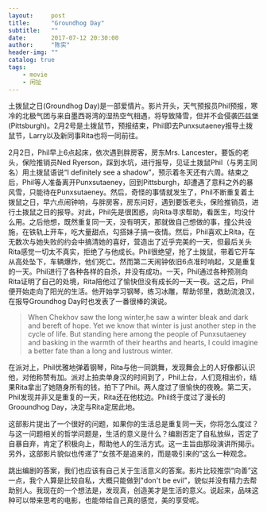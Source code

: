 ```yaml
---
layout:     post
title:      "Groundhog Day"
subtitle:   ""
date:       2017-07-12 20:30:00
author:     "陈实"
header-img: ""
catalog: true
tags:
    - movie
    - 闲扯
---
```


土拨鼠之日(Groundhog Day)是一部爱情片。影片开头，天气预报员Phil预报，寒冷的北极气团与来自墨西哥湾的湿热空气相遇，将导致降雪，但并不会侵袭匹兹堡(Pittsburgh)。2月2号是土拨鼠节，预报结束，Phil即去Punxsutaeney报导土拨鼠节，Larry以及新同事Rita也将一同前往。

2月2日，Phil早上6点起床，依次遇到胖房客，房东Mrs. Lancester，要饭的老头，保险推销员Ned Ryerson，踩到水坑，进行报导，见证土拨鼠Phil（与男主同名）用土拨鼠语说“I definitely see a shadow”，预示着冬天还有六周。结束之后，Phil等人准备离开Punxsutaeney，回到Pittsburgh，却遭遇了意料之外的暴风雪，只能待在Punxsutaeney。然后，奇怪的事情就发生了，Phil不断重复着土拨鼠之日，早六点闹钟响，与胖房客，房东问好，遇到要饭老头，保险推销员，进行土拨鼠之日的报导。对此，Phil先是很困惑，向Rita寻求帮助，看医生，均没什么用。之后他想，既然重复同一天，没有明天，那就做自己想做的事，撞公共设施，在铁轨上开车，吃大量甜点，勾搭妹子搞一夜情。然后，Phil喜欢上Rita，在无数次与她失败的约会中搞清她的喜好，营造出了近乎完美的一天，但最后关头Rita感觉一切太不真实，拒绝了与他成长。Phil很绝望，抢了土拨鼠，带着它开车从高处坠下，车辆爆炸，他们死亡。然而第二天闹钟依旧6点准时响起，又是重复的一天。Phil进行了各种各样的自杀，并没有成功。一天，Phil通过各种预测向Rita证明了自己的处境，Rita陪他过了愉快但没有成长的一天一夜。这之后，Phil便开始走向了阳光的生活。他开始学习钢琴，练习冰雕，帮助邻里，救助流浪汉，在报导Groundhog Day时也发表了一番很棒的演说。

> When Chekhov saw the long winter,he saw a winter bleak and dark and bereft of hope. Yet we know that winter is just another step in the cycle of life. But standing here among the people of Punxsutaeney and basking in the warmth of their hearths and hearts, I could imagine a better fate than a long and lustrous winter.

在派对上，Phil优雅地弹着钢琴，Rita与他一同跳舞，发现舞会上的人好像都认识他，对他称赞有加。派对上拍卖单身汉的时间到了，Phil上台，人们竞相出价，结果Rita拿出了她随身所有的钱，拍下了Phil。两人度过了很愉快的夜晚。第二天，Phil发现并非又是重复的一天，Rita还在他枕边。Phil终于度过了漫长的Grooundhog Day，决定与Rita定居此地。

这部影片提出了一个很好的问题，如果你的生活总是重复同一天，你将怎么度过？与这一问题相关的哲学问题是，生活的意义是什么？编剧否定了自私放纵，否定了自暴自弃，肯定了积极向上，帮助他人的生活方式。这一主旨由那段演讲所揭示。另外，这部影片貌似也传递了“女孩不是追来的，而是吸引来的”这么一种观念。

跳出编剧的答案，我们也应该有自己关于生活意义的答案。影片比较推崇“向善”这一点，我个人算是比较自私，大概只能做到"don't be evil"，貌似并没有精力去帮助别人。我现在的一个想法是，发现真，创造美才是生活的意义。说起来，品味这种可以带来思考的电影，也能带给自己真的感觉，美的享受呢。
